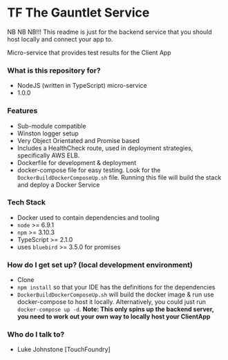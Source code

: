 # TF The Gauntlet Service #

NB NB NB!!! This readme is just for the backend service that you should host locally and connect your app to.

Micro-service that provides test results for the Client App

### What is this repository for? ###

* NodeJS (written in TypeScript) micro-service
* 1.0.0

### Features ###

* Sub-module compatible 
* Winston logger setup
* Very Object Orientated and Promise based
* Includes a HealthCheck route, used in deployment strategies, specifically AWS ELB.
* Dockerfile for development & deployment
* docker-compose file for easy testing. Look for the `DockerBuildDockerComposeUp.sh` file. Running this file will build the stack and deploy a Docker Service

### Tech Stack ###

* Docker used to contain dependencies and tooling
* `node` >= 6.9.1
* `npm` >= 3.10.3 
* TypeScript >= 2.1.0
* uses `bluebird` >= 3.5.0 for promises

### How do I get set up? (local development environment) ###

* Clone
* `npm install` so that your IDE has the definitions for the dependencies
* `DockerBuildDockerComposeUp.sh` will build the docker image & run use docker-compose to host it locally. Alternatively, you could just run `docker-compose up -d`. **Note: This only spins up the backend server, you need to work out your own way to locally host your ClientApp** 

### Who do I talk to? ###

* Luke Johnstone [TouchFoundry]